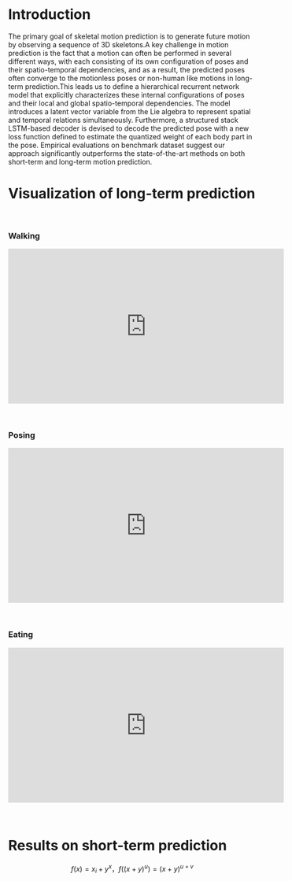 # Introduction
The primary goal of skeletal motion prediction is to generate future motion by observing a sequence of 3D skeletons.A key challenge in motion prediction is the fact that a motion can often be performed in several different ways, with each consisting of its own configuration of poses and their spatio-temporal dependencies, and as a result, the predicted poses often converge to the motionless poses or non-human like motions in long-term prediction.This leads us to define a hierarchical recurrent network model that explicitly characterizes these internal configurations of poses and their local and global spatio-temporal dependencies. The model introduces a latent vector variable from the Lie algebra to represent spatial and temporal relations simultaneously. Furthermore, a structured stack LSTM-based decoder is devised to decode the predicted pose with a new loss function defined to estimate the quantized weight of each body part in the pose. Empirical evaluations on benchmark dataset suggest our approach significantly outperforms the state-of-the-art methods on both short-term and long-term motion prediction.


# Visualization of long-term prediction

&nbsp;&nbsp;

### Walking


<center><iframe width="560" height="315" src="https://www.youtube.com/embed/OY4bcDJfJeY" frameborder="0" allow="accelerometer; autoplay; encrypted-media; gyroscope; picture-in-picture" allowfullscreen></iframe></center>

&nbsp;

### Posing


<center><iframe width="560" height="315" src="https://www.youtube.com/embed/UptXczFf6Ro" frameborder="0" allow="accelerometer; autoplay; encrypted-media; gyroscope; picture-in-picture" allowfullscreen></iframe></center>

&nbsp;

### Eating


<center><iframe width="560" height="315" src="https://www.youtube.com/embed/RDFGcYIzYuw" frameborder="0" allow="accelerometer; autoplay; encrypted-media; gyroscope; picture-in-picture" allowfullscreen></iframe></center>

&nbsp;

# Results on short-term prediction

$$ f(x) = x_i + y^x，f((x+y)^{u}) = (x+y)^{u+v}$$
